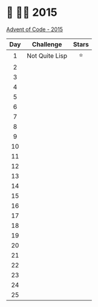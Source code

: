 # 🎄 👨‍💻 2015

[Advent of Code - 2015](https://adventofcode.com/2015)

| Day | Challenge      | Stars |
| :-: | -------------- | :---: |
|  1  | Not Quite Lisp |  ⭐️  |
|  2  |                |       |
|  3  |                |       |
|  4  |                |       |
|  5  |                |       |
|  6  |                |       |
|  7  |                |       |
|  8  |                |       |
|  9  |                |       |
| 10  |                |       |
| 11  |                |       |
| 12  |                |       |
| 13  |                |       |
| 14  |                |       |
| 15  |                |       |
| 16  |                |       |
| 17  |                |       |
| 18  |                |       |
| 19  |                |       |
| 20  |                |       |
| 21  |                |       |
| 22  |                |       |
| 23  |                |       |
| 24  |                |       |
| 25  |                |       |
